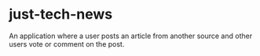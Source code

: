# just-tech-news
An application where a user posts an article from another source and other users vote or comment on the post.
